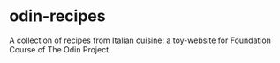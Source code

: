 # odin-recipes
A collection of recipes from Italian cuisine: a toy-website for Foundation
Course of The Odin Project.
